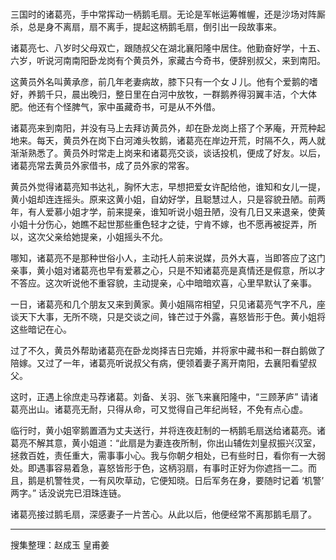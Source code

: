 # 

三国时的诸葛亮，手中常挥动一柄鹅毛扇。无论是军帐运筹帷幄，还是沙场对阵厮杀，总是身不离扇，扇不离手，提起这柄鹅毛扇，倒引出一段故事来。

诸葛亮七、八岁时父母双亡，跟随叔父在湖北襄阳隆中居住。他勤奋好学，十五、六岁，听说河南南阳卧龙岗有个黄员外，家藏古今奇书，便辞别叔父，来到南阳。

这黄员外名叫黄承彦，前几年老妻病故，膝下只有一个女 J 儿。他有个爱鹅的嗜好，养鹅千只，晨出晚归，整日里在白河中放牧，一群鹅养得羽翼丰洁，个大体肥。他还有个怪脾气，家中虽藏奇书，可是从不外借。

诸葛亮来到南阳，并没有马上去拜访黄员外，却在卧龙岗上搭了个茅庵，开荒种起地来。每天，黄员外在岗下白河滩头牧鹅，诸葛亮在岸边开荒，时隔不久，两人就渐渐熟悉了。黄员外时常走上岗来和诸葛亮交谈，谈话投机，便成了好友。以后，诸葛亮常去黄员外家借书，成了员外家的常客。

黄员外觉得诸葛亮知书达礼，胸怀大志，早想把爱女许配给他，谁知和女儿一提，黄小姐却连连摇头。原来这黄小姐，自幼好学，且聪慧过人，只是容貌丑陋。前两年，有人爱慕小姐才学，前来提亲，谁知听说小姐丑陋，没有几日又来退亲，使黄小姐十分伤心，她瞧不起世那些重色轻才之徒，宁肯不嫁，也不愿再被捉弄，所以，这次父亲给她提亲，小姐摇头不允。

哪知，诸葛亮不是那种世俗小人，主动托人前来说媒，员外大喜，当即答应了这门亲事，黄小姐对诸葛亮也早有爱慕之心，只是不知诸葛亮是真情还是假意，所以才不答应。这次听说他不重容貌，主动提亲，心中暗暗欢喜，心里早默认了亲事。

一日，诸葛亮和几个朋友又来到黄家。黄小姐隔帘相望，只见诸葛亮气字不凡，座谈天下大事，无所不晓，只是交谈之间，锋芒过于外露，喜怒皆形于色。黄小姐将这些暗记在心。

过了不久，黄员外帮助诸葛亮在卧龙岗择吉日完婚，并将家中藏书和一群白鹅做了陪嫁。又过了一年，诸葛亮听说叔父有病，便领着妻子离开南阳，去襄阳看望叔父。

这时，正遇上徐庶走马荐诸葛。刘备、关羽、张飞来襄阳隆中，“三顾茅庐” 请诸葛亮出山。诸葛亮无耐，只得从命，可又觉得自己年纪尚轻，不免有点心虚。

临行时，黄小姐宰鹅置酒为丈夫送行，并将连夜赶制的一柄鹅毛扇送给诸葛亮。诸葛亮不解其意，黄小姐道：“此扇是为妻连夜所制，你出山辅佐刘皇叔振兴汉室，拯救百姓，责任重大，需事事小心。我与你朝夕相处，已有些时日，看你有一大弱处。即遇事容易着急，喜怒皆形于色，这柄羽扇，有事时正好为你遮挡一二。而且，鹅是机警牲灵，一有风吹草动，它便知晓。日后军务在身，要随时记着 ‘机警’ 两字。” 话没说完已泪珠连链。

诸葛亮接过鹅毛扇，深感妻子一片苦心。从此以后，他便经常不离那鹅毛扇了。

---

搜集整理：赵成玉 皇甫姜
